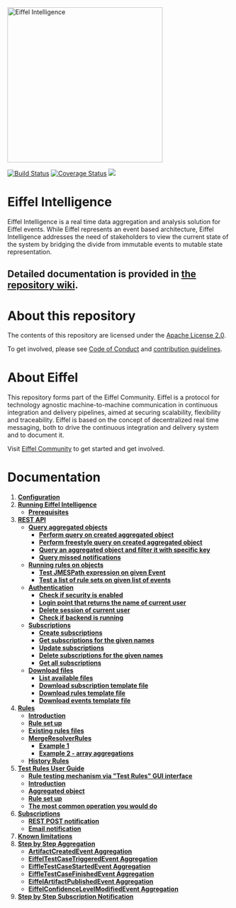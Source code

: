 <!---
   Copyright 2017-2018 Ericsson AB.
   For a full list of individual contributors, please see the commit history.

   Licensed under the Apache License, Version 2.0 (the "License");
   you may not use this file except in compliance with the License.
   You may obtain a copy of the License at

       http://www.apache.org/licenses/LICENSE-2.0

   Unless required by applicable law or agreed to in writing, software
   distributed under the License is distributed on an "AS IS" BASIS,
   WITHOUT WARRANTIES OR CONDITIONS OF ANY KIND, either express or implied.
   See the License for the specific language governing permissions and
   limitations under the License.
--->

<img src="./images/eiffel-intelligence-logo.png" alt="Eiffel Intelligence" width="350"/>

[![Build Status](https://travis-ci.org/eiffel-community/eiffel-intelligence.svg?branch=master)](https://travis-ci.org/eiffel-community/eiffel-intelligence)
[![Coverage Status](https://coveralls.io/repos/github/eiffel-community/eiffel-intelligence/badge.svg?branch=master)](https://coveralls.io/github/eiffel-community/eiffel-intelligence?branch=master)
[![](https://jitpack.io/v/eiffel-community/eiffel-intelligence.svg)](https://jitpack.io/#eiffel-community/eiffel-intelligence)

# Eiffel Intelligence
Eiffel Intelligence is a real time data aggregation and analysis solution for Eiffel events. While Eiffel represents an event based architecture, Eiffel Intelligence addresses the need of stakeholders to view the current state of the system by bridging the divide from immutable events to mutable state representation. 

## Detailed documentation is provided in [the repository wiki](../../wiki).

# About this repository
The contents of this repository are licensed under the [Apache License 2.0](./LICENSE).

To get involved, please see [Code of Conduct](./CODE_OF_CONDUCT.md) and [contribution guidelines](./CONTRIBUTING.md).

# About Eiffel
This repository forms part of the Eiffel Community. Eiffel is a protocol for technology agnostic machine-to-machine communication in continuous integration and delivery pipelines, aimed at securing scalability, flexibility and traceability. Eiffel is based on the concept of decentralized real time messaging, both to drive the continuous integration and delivery system and to document it.

Visit [Eiffel Community](https://eiffel-community.github.io) to get started and get involved.

# Documentation

1. [**Configuration**](./wiki/Configuration.md)
1. [**Running Eiffel Intelligence**](./wiki/Running-Eiffel-Intelligence.md)
    - [**Prerequisites**](./wiki/Running-Eiffel-Intelligence.md#Prerequisites)
1. [**REST API**](./wiki/REST-API.md)
    - [**Query aggregated objects**](./wiki/Query.md)
        - [**Perform query on created aggregated object**](./wiki/Query.md#Perform-query-on-created-aggregated-object)
        - [**Perform freestyle query on created aggregated object**](./wiki/Query.md#Perform-freestyle-query-on-created-aggregated-object)
        - [**Query an aggregated object and filter it with specific key**](./wiki/Query.md#Query-an-aggregated-object-and-filter-it-with-specific-key)
        - [**Query missed notifications**](./wiki/Query.md#Query-missed-notifications)
    - [**Running rules on objects**](./wiki/Running-rules-on-objects.md)
        - [**Test JMESPath expression on given Event**](./wiki/Running-rules-on-objects.md#Test-JMESPath-expression-on-given-Event)
        - [**Test a list of rule sets on given list of events**](./wiki/Running-rules-on-objects.md#Test-a-list-of-rule-sets-on-given-list-of-events) 
    - [**Authentication**](./wiki/Authentication.md)
        - [**Check if security is enabled**](./wiki/Authentication.md#Check-if-security-is-enabled)
        - [**Login point that returns the name of current user**](./wiki/Authentication.md#Login-point-that-returns-the-name-of-current-user)
        - [**Delete session of current user**](./wiki/Authentication.md#Delete-session-of-current-user)
        - [**Check if backend is running**](./wiki/Authentication.md#Check-if-backend-is-running)
    - [**Subscriptions**](./wiki/Subscription-API.md)
        - [**Create subscriptions**](./wiki/Subscription-API.md#Create-subscriptions)
        - [**Get subscriptions for the given names**](./wiki/Subscription-API.md#Get-subscriptions-for-the-given-names)
        - [**Update subscriptions**](./wiki/Subscription-API.md#Update-subscriptions)
        - [**Delete subscriptions for the given names**](./wiki/Subscription-API.md#Delete-subscriptions-for-the-given-names)
        - [**Get all subscriptions**](./wiki/Subscription-API.md#Get-all-subscriptions)
    - [**Download files**](./wiki/Download-Files.md)
        - [**List available files**](./wiki/Download-Files.md#List-available-files)
        - [**Download subscription template file**](./wiki/Download-Files.md#Download-subscription-template-file)
        - [**Download rules template file**](./wiki/Download-Files.md#Download-rules-template-file)
        - [**Download events template file**](./wiki/Download-Files.md#Download-events-template-file)
1. [**Rules**](./wiki/Rules.md)
    - [**Introduction**](./wiki/Rules.md#Introduction)
    - [**Rule set up**](./wiki/Rules.md#Rule-set-up)
    - [**Existing rules files**](./wiki/Rules.md#Existing-rules-files)
    - [**MergeResolverRules**](./wiki/MergeResolverRules.md)
        - [**Example 1**](./wiki/MergeResolverRules.md#Example-1:)   
        - [**Example 2 - array aggregations**](./wiki/MergeResolverRules.md#Example-2---array-aggregations:)  
    - [**History Rules**](./wiki/History-rules.md)
1. [**Test Rules User Guide**](./wiki/TestRulesUserGuide.md)
    - [**Rule testing mechanism via "Test Rules" GUI interface**](./wiki/TestRulesUserGuide.md#Rule-testing-mechanism-via-"Test-Rules"-GUI-interface)
    - [**Introduction**](./wiki/TestRulesUserGuide.md#Introduction)
    - [**Aggregated object**](./wiki/TestRulesUserGuide.md#Aggregated-object)
    - [**Rule set up**](./wiki/TestRulesUserGuide.md#Rule-set-up)
    - [**The most common operation you would do**](./wiki/TestRulesUserGuide.md#The-most-common-operation-you-would-do)
1. [**Subscriptions**](./wiki/Subscriptions.md)
    - [**REST POST notification**](./wiki/REST-POST-notification.md)
    - [**Email notification**](./wiki/Email-notification.md)
1. [**Known limitations**](./wiki/Known-limitations.md)
1. [**Step by Step Aggregation**](./wiki/Step-by-Step-Aggregation.md)
    - [**ArtifactCreatedEvent Aggregation**](./wiki/ArtifactCreatedEvent-aggregation.md)
    - [**EiffelTestCaseTriggeredEvent Aggregation**](./wiki/EiffelTestCaseTriggeredEvent-Aggregation.md)
    - [**EiffleTestCaseStartedEvent Aggregation**](./wiki/EiffleTestCaseStartedEvent-aggregation.md)
    - [**EiffleTestCaseFinishedEvent Aggregation**](./wiki/EiffleTestCaseFinishedEvent-aggregation.md)
    - [**EiffelArtifactPublishedEvent Aggregation**](./wiki/EiffelArtifactPublishedEvent-Aggregation.md)
    - [**EiffelConfidenceLevelModifiedEvent Aggregation**](./wiki/EiffelConfidenceLevelModifiedEvent-Aggregation.md)
1. [**Step by Step Subscription Notification**](./wiki/Step-by-Step-Subscription-Notification.md)


